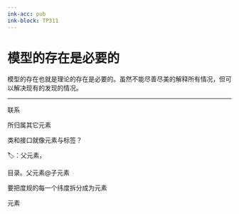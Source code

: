 ```yaml
---
ink-acc: pub
ink-block: TP311
---
```

# 模型的存在是必要的

模型的存在也就是理论的存在是必要的。虽然不能尽善尽美的解释所有情况，但可以解决现有的发现的情况。




---
联系

所归属其它元素

类和接口就像元素与标签？

🏷️：父元素，

目录。父元素@子元素

要把度规的每一个纬度拆分成为元素

元素